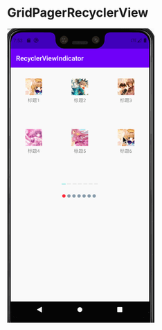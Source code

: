 # GridPagerRecyclerView

![](https://github.com/wuchao226/GridPagerRecyclerView/blob/master/images/preview.gif)
